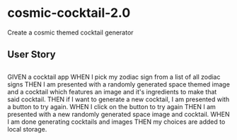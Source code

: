 # cosmic-cocktail-2.0
Create a cosmic themed cocktail generator

## User Story
##
GIVEN a cocktail app
WHEN I pick my zodiac sign from a list of all zodiac signs
THEN I am presented with a randomly generated space themed image and a cocktail which features an image and it's ingredients to make that said cocktail. 
THEN if I want to generate a new cocktail, I am presented with a button to try again. 
WHEN I click on the button to try again
THEN I am presented with a new randomly generated space image and cocktail.
WHEN I am done generating cocktails and images 
THEN my choices are added to local storage. 
